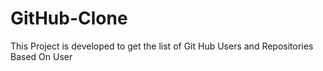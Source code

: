 # GitHub-Clone
This Project is developed to get the list of Git Hub Users and Repositories Based On User
